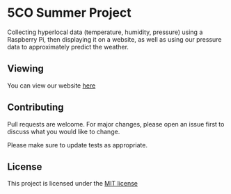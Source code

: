 # 5CO Summer Project

Collecting hyperlocal data (temperature, humidity, pressure) using a Raspberry Pi, then displaying it on a website, as well as using our pressure data to approximately predict the weather.

## Viewing

You can view our website [here](https://zeevox.github.io/summer-project)

## Contributing

Pull requests are welcome. For major changes, please open an issue first to discuss what you would like to change.

Please make sure to update tests as appropriate.

## License

This project is licensed under the [MIT license](https://github.com/ZeevoX/summer-project/blob/master/LICENSE)
